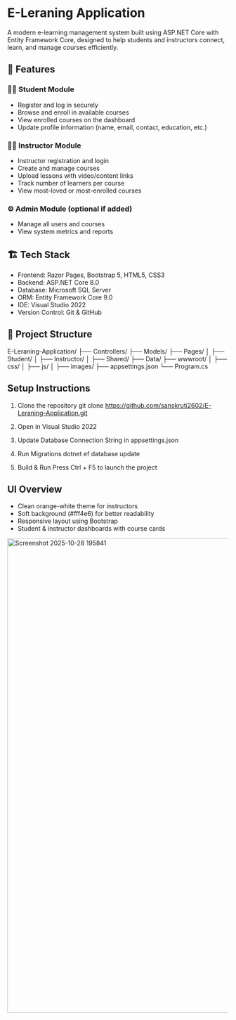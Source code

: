 # E-Leraning Application

A modern e-learning management system built using ASP.NET Core with Entity Framework Core, designed to help students and instructors connect, learn, and manage courses efficiently.

## 🚀 Features

### 👩‍🎓 Student Module
- Register and log in securely
- Browse and enroll in available courses
- View enrolled courses on the dashboard
- Update profile information (name, email, contact, education, etc.)

### 👨‍🏫 Instructor Module
- Instructor registration and login
- Create and manage courses
- Upload lessons with video/content links
- Track number of learners per course
- View most-loved or most-enrolled courses

### ⚙️ Admin Module (optional if added)
- Manage all users and courses
- View system metrics and reports

## 🏗️ Tech Stack
- Frontend: Razor Pages, Bootstrap 5, HTML5, CSS3
- Backend: ASP.NET Core 8.0
- Database: Microsoft SQL Server
- ORM: Entity Framework Core 9.0
- IDE: Visual Studio 2022
- Version Control: Git & GitHub

## 📂 Project Structure
E-Leraning-Application/
├── Controllers/
├── Models/
├── Pages/
│   ├── Student/
│   ├── Instructor/
│   ├── Shared/
├── Data/
├── wwwroot/
│   ├── css/
│   ├── js/
│   ├── images/
├── appsettings.json
└── Program.cs

##  Setup Instructions
1. Clone the repository
   git clone https://github.com/sanskruti2602/E-Leraning-Application.git

2. Open in Visual Studio 2022

3. Update Database Connection String in appsettings.json

4. Run Migrations
   dotnet ef database update

5. Build & Run
   Press Ctrl + F5 to launch the project

##  UI Overview
- Clean orange-white theme for instructors
- Soft background (#fff4e6) for better readability
- Responsive layout using Bootstrap
- Student & instructor dashboards with course cards


<img width="1920" height="1080" alt="Screenshot 2025-10-28 195841" src="https://github.com/user-attachments/assets/7a6a5597-a0fc-48cb-b38e-6f40be7a228e" />















